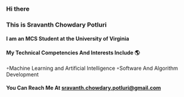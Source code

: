 ### Hi there
### This is Sravanth Chowdary Potluri
#### I am an MCS Student at the University of Virginia
#### My Technical Competencies And Interests Include 🌎
◦Machine Learning and Artificial Intelligence
◦Software And Algorithm Development

#### You Can Reach Me At sravanth.chowdary.potluri@gmail.com

<!--
**parzival979/parzival979** is a ✨ _special_ ✨ repository because its `README.md` (this file) appears on your GitHub profile.

Here are some ideas to get you started:

- 🔭 I’m currently working on ...
- 🌱 I’m currently learning ...
- 👯 I’m looking to collaborate on ...
- 🤔 I’m looking for help with ...
- 💬 Ask me about ...
- 📫 How to reach me: ...
- 😄 Pronouns: ...
- ⚡ Fun fact: ...
-->


